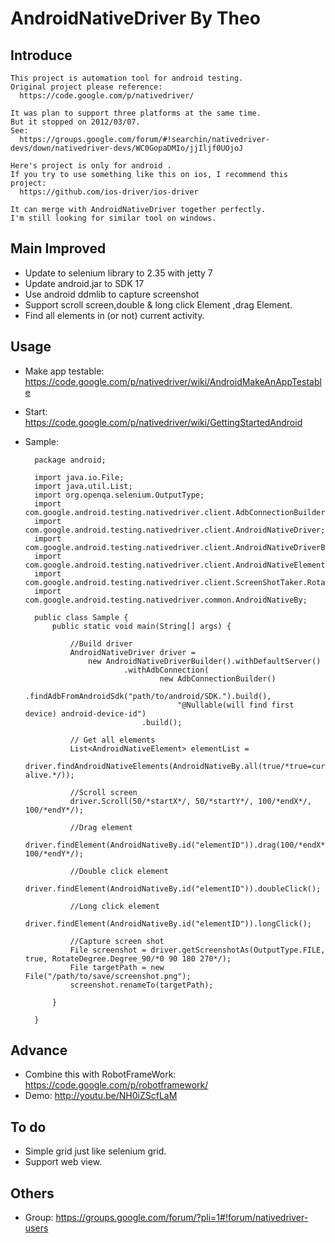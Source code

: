 AndroidNativeDriver By Theo
============================

## Introduce

    This project is automation tool for android testing.
    Original project please reference: 
      https://code.google.com/p/nativedriver/
      
    It was plan to support three platforms at the same time.
    But it stopped on 2012/03/07.
    See: 
      https://groups.google.com/forum/#!searchin/nativedriver-devs/down/nativedriver-devs/WC0GopaDMIo/jjIljf0UOjoJ
    
    Here's project is only for android .
    If you try to use something like this on ios, I recommend this project:
      https://github.com/ios-driver/ios-driver
      
    It can merge with AndroidNativeDriver together perfectly.
    I'm still looking for similar tool on windows.

## Main Improved

* Update to selenium library to 2.35 with jetty 7
* Update android.jar to SDK 17
* Use android ddmlib to capture screenshot
* Support scroll screen,double & long click Element ,drag Element.
* Find all elements in (or not) current activity.

## Usage

* Make app testable:
  https://code.google.com/p/nativedriver/wiki/AndroidMakeAnAppTestable

* Start:
  https://code.google.com/p/nativedriver/wiki/GettingStartedAndroid
  
* Sample:
		
		package android;
		
		import java.io.File;
		import java.util.List;
		import org.openqa.selenium.OutputType;
		import com.google.android.testing.nativedriver.client.AdbConnectionBuilder;
		import com.google.android.testing.nativedriver.client.AndroidNativeDriver;
		import com.google.android.testing.nativedriver.client.AndroidNativeDriverBuilder;
		import com.google.android.testing.nativedriver.client.AndroidNativeElement;
		import com.google.android.testing.nativedriver.client.ScreenShotTaker.RotateDegree;
		import com.google.android.testing.nativedriver.common.AndroidNativeBy;
		
		public class Sample {
			public static void main(String[] args) {
				
				//Build driver
				AndroidNativeDriver driver = 
					new AndroidNativeDriverBuilder().withDefaultServer()
							.withAdbConnection(
									new AdbConnectionBuilder()
										.findAdbFromAndroidSdk("path/to/android/SDK.").build(), 
										"@Nullable(will find first device) android-device-id")
								.build();
				
				// Get all elements
				List<AndroidNativeElement> elementList = 
					driver.findAndroidNativeElements(AndroidNativeBy.all(true/*true=currentActivity,false=all alive.*/));
				
				//Scroll screen
				driver.Scroll(50/*startX*/, 50/*startY*/, 100/*endX*/, 100/*endY*/);
				
				//Drag element
				driver.findElement(AndroidNativeBy.id("elementID")).drag(100/*endX*/, 100/*endY*/);
				
				//Double click element
				driver.findElement(AndroidNativeBy.id("elementID")).doubleClick();
				
				//Long click element
				driver.findElement(AndroidNativeBy.id("elementID")).longClick();
				
				//Capture screen shot
				File screenshot = driver.getScreenshotAs(OutputType.FILE, true, RotateDegree.Degree_90/*0 90 180 270*/);
				File targetPath = new File("/path/to/save/screenshot.png");
				screenshot.renameTo(targetPath);
				
			}
		
		}


## Advance

* Combine this with RobotFrameWork: https://code.google.com/p/robotframework/
* Demo: http://youtu.be/NH0iZScfLaM

 
## To do

* Simple grid just like selenium grid.
* Support web view.
 

## Others

* Group: https://groups.google.com/forum/?pli=1#!forum/nativedriver-users
